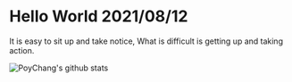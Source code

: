 # Hello World 2021/08/12

It is easy to sit up and take notice, What is difficult is getting up and taking action.

![PoyChang's github stats](https://github-readme-stats.vercel.app/api?username=poychang&show_icons=true&theme=dracula)
